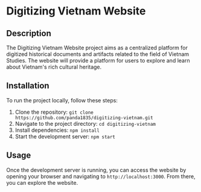 # Digitizing Vietnam Website

## Description

The Digitizing Vietnam Website project aims as a centralized platform for digitized historical documents and artifacts related to the field of Vietnam Studies. The website will provide a platform for users to explore and learn about Vietnam's rich cultural heritage.

## Installation

To run the project locally, follow these steps:

1. Clone the repository: `git clone https://github.com/panda1835/digitizing-vietnam.git`
2. Navigate to the project directory: `cd digitizing-vietnam`
3. Install dependencies: `npm install`
4. Start the development server: `npm start`

## Usage

Once the development server is running, you can access the website by opening your browser and navigating to `http://localhost:3000`. From there, you can explore the website.